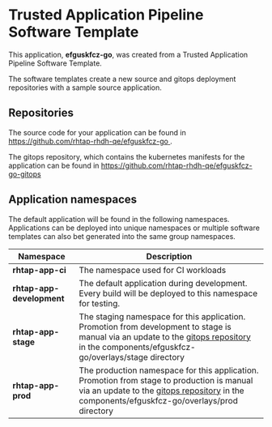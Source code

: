 # Trusted Application Pipeline Software Template

This application, **efguskfcz-go**, was created from a Trusted Application Pipeline Software Template.

The software templates create a new source and gitops deployment repositories with a sample source application. 

## Repositories

The source code for your application can be found in [https://github.com/rhtap-rhdh-qe/efguskfcz-go ](https://github.com/rhtap-rhdh-qe/efguskfcz-go ).
 
The gitops repository, which contains the kubernetes manifests for the application can be found in 
[https://github.com/rhtap-rhdh-qe/efguskfcz-go-gitops ](https://github.com/rhtap-rhdh-qe/efguskfcz-go-gitops ) 

## Application namespaces 

The default application will be found in the following namespaces. Applications can be deployed into unique namespaces or multiple software templates can also bet generated into the same group namespaces.  

|  Namespace   |  Description   |  
| -------- | -------- |
| **rhtap-app-ci** | The namespace used for CI workloads |
| **rhtap-app-development** | The default application during development. Every build will be deployed to this namespace for testing. |
| **rhtap-app-stage** | The staging namespace for this application. Promotion from development to stage is manual via an update to the [gitops repository](https://github.com/rhtap-rhdh-qe/efguskfcz-go-gitops ) in the components/efguskfcz-go/overlays/stage directory |
| **rhtap-app-prod** | The production namespace for this application. Promotion from stage to production is manual via an update to the [gitops repository](https://github.com/rhtap-rhdh-qe/efguskfcz-go-gitops ) in the components/efguskfcz-go/overlays/prod directory |